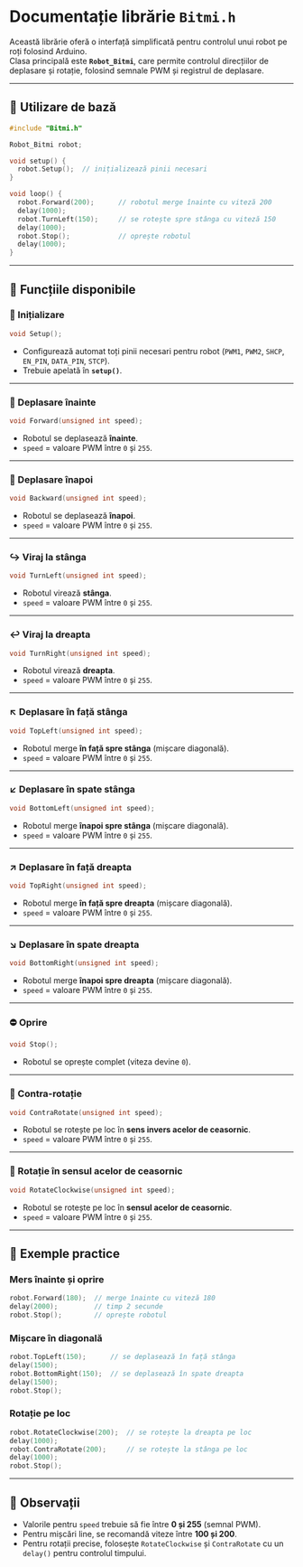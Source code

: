 # Documentație librărie `Bitmi.h`

Această librărie oferă o interfață simplificată pentru controlul unui robot pe roți folosind Arduino.  
Clasa principală este **`Robot_Bitmi`**, care permite controlul direcțiilor de deplasare și rotație, folosind semnale PWM și registrul de deplasare.

---

## 📌 Utilizare de bază

```cpp
#include "Bitmi.h"

Robot_Bitmi robot;

void setup() {
  robot.Setup();  // inițializează pinii necesari
}

void loop() {
  robot.Forward(200);      // robotul merge înainte cu viteză 200
  delay(1000);
  robot.TurnLeft(150);     // se rotește spre stânga cu viteză 150
  delay(1000);
  robot.Stop();            // oprește robotul
  delay(1000);
}
```

---

## 📌 Funcțiile disponibile

### 🔧 Inițializare
```cpp
void Setup();
```
- Configurează automat toți pinii necesari pentru robot (`PWM1`, `PWM2`, `SHCP`, `EN_PIN`, `DATA_PIN`, `STCP`).
- Trebuie apelată în **`setup()`**.

---

### 🚗 Deplasare înainte
```cpp
void Forward(unsigned int speed);
```
- Robotul se deplasează **înainte**.  
- `speed` = valoare PWM între `0` și `255`.

---

### 🚗 Deplasare înapoi
```cpp
void Backward(unsigned int speed);
```
- Robotul se deplasează **înapoi**.  
- `speed` = valoare PWM între `0` și `255`.

---

### ↪️ Viraj la stânga
```cpp
void TurnLeft(unsigned int speed);
```
- Robotul virează **stânga**.  
- `speed` = valoare PWM între `0` și `255`.

---

### ↩️ Viraj la dreapta
```cpp
void TurnRight(unsigned int speed);
```
- Robotul virează **dreapta**.  
- `speed` = valoare PWM între `0` și `255`.

---

### ↖️ Deplasare în față stânga
```cpp
void TopLeft(unsigned int speed);
```
- Robotul merge **în față spre stânga** (mișcare diagonală).  
- `speed` = valoare PWM între `0` și `255`.

---

### ↙️ Deplasare în spate stânga
```cpp
void BottomLeft(unsigned int speed);
```
- Robotul merge **înapoi spre stânga** (mișcare diagonală).  
- `speed` = valoare PWM între `0` și `255`.

---

### ↗️ Deplasare în față dreapta
```cpp
void TopRight(unsigned int speed);
```
- Robotul merge **în față spre dreapta** (mișcare diagonală).  
- `speed` = valoare PWM între `0` și `255`.

---

### ↘️ Deplasare în spate dreapta
```cpp
void BottomRight(unsigned int speed);
```
- Robotul merge **înapoi spre dreapta** (mișcare diagonală).  
- `speed` = valoare PWM între `0` și `255`.

---

### ⛔ Oprire
```cpp
void Stop();
```
- Robotul se oprește complet (viteza devine `0`).

---

### 🔄 Contra-rotație
```cpp
void ContraRotate(unsigned int speed);
```
- Robotul se rotește pe loc în **sens invers acelor de ceasornic**.  
- `speed` = valoare PWM între `0` și `255`.

---

### 🔁 Rotație în sensul acelor de ceasornic
```cpp
void RotateClockwise(unsigned int speed);
```
- Robotul se rotește pe loc în **sensul acelor de ceasornic**.  
- `speed` = valoare PWM între `0` și `255`.

---

## 📌 Exemple practice

### Mers înainte și oprire
```cpp
robot.Forward(180);  // merge înainte cu viteză 180
delay(2000);         // timp 2 secunde
robot.Stop();        // oprește robotul
```

### Mișcare în diagonală
```cpp
robot.TopLeft(150);      // se deplasează în față stânga
delay(1500);
robot.BottomRight(150);  // se deplasează în spate dreapta
delay(1500);
robot.Stop();
```

### Rotație pe loc
```cpp
robot.RotateClockwise(200);  // se rotește la dreapta pe loc
delay(1000);
robot.ContraRotate(200);     // se rotește la stânga pe loc
delay(1000);
robot.Stop();
```

---

## 📌 Observații
- Valorile pentru `speed` trebuie să fie între **0 și 255** (semnal PWM).  
- Pentru mișcări line, se recomandă viteze între **100 și 200**.  
- Pentru rotații precise, folosește `RotateClockwise` și `ContraRotate` cu un `delay()` pentru controlul timpului.
